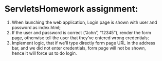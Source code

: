 # ServletsHomework assignment:
1. When launching the web application, Login page is shown with user and password as index.html;
2. If the user and password is correct (“John”, “12345”), render the form page, otherwise tell the user that they’ve entered wrong credentials;
3. Implement logic, that if we’ll type directly form page URL in the address bar, and we did not enter credentials, form page will not be shown, hence it will force us to do login.